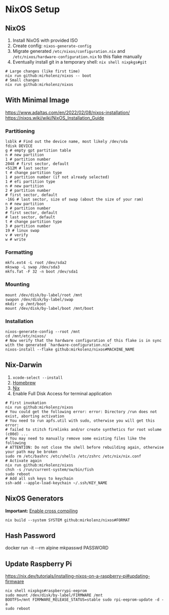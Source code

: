 # NixOS Setup

## NixOS

1. Install NixOS with provided ISO
2. Create config: `nixos-generate-config`
3. Migrate generated `/etc/nixos/configuration.nix` and `/etc/nixos/hardware-configuration.nix` to this flake manually
4. Eventually install git in a temporary shell: `nix shell nixpkgs#git`

```shell
# Large changes (like first time)
nix run github:mirkolenz/nixos -- boot
# Small changes
nix run github:mirkolenz/nixos
```

## With Minimal Image

https://www.adaltas.com/en/2022/02/08/nixos-installation/
https://nixos.wiki/wiki/NixOS_Installation_Guide

### Partitioning

```shell
lsblk # Find out the device name, most likely /dev/sda
fdisk DEVICE
g # empty gpt partition table
n # new partition
1 # partition number
2048 # first sector, default
+512M # last sector
t # change partition type
1 # partition number (if not already selected)
1 # efi partition type
n # new partition
2 # partition number
# first sector, default
-16G # last sector, size of swap (about the size of your ram)
n # new partition
3 # partition number
# first sector, default
# last sector, default
t # change partition type
3 # partition number
19 # linux swap
v # verify
w # write
```

### Formatting

```shell
mkfs.ext4 -L root /dev/sda2
mkswap -L swap /dev/sda3
mkfs.fat -F 32 -n boot /dev/sda1
```

### Mounting

```shell
mount /dev/disk/by-label/root /mnt
swapon /dev/disk/by-label/swap
mkdir -p /mnt/boot
mount /dev/disk/by-label/boot /mnt/boot
```

### Installation

```shell
nixos-generate-config --root /mnt
cd /mnt/etc/nixos/
# Now verify that the hardware configuration of this flake is in sync with the generated `hardware-configuration.nix`
nixos-install --flake github:mirkolenz/nixos#MACHINE_NAME
```

## Nix-Darwin

1. `xcode-select --install`
2. [Homebrew](https://brew.sh)
3. [Nix](https://github.com/DeterminateSystems/nix-installer)
4. Enable Full Disk Access for terminal application

```shell
# First invokation
nix run github:mirkolenz/nixos
# You could get the following error: error: Directory /run does not exist, aborting activation
# You need to run apfs.util with sudo, otherwise you will get this error:
# failed to stitch firmlinks and/or create synthetics for root volume (c00d) ...
# You may need to manually remove some existing files like the following
# ATTENTION: Do not close the shell before rebuilding again, otherwise your path may be broken
sudo rm /etc/bashrc /etc/shells /etc/zshrc /etc/nix/nix.conf
# Activate again
nix run github:mirkolenz/nixos
chsh -s /run/current-system/sw/bin/fish
sudo reboot
# Add all ssh keys to keychain
ssh-add --apple-load-keychain ~/.ssh/KEY_NAME
```

## NixOS Generators

**Important:** [Enable cross compiling](https://github.com/nix-community/nixos-generators#cross-compiling)

```shell
nix build --system SYSTEM github:mirkolenz/nixos#FORMAT
```

## Hash Password

docker run -it --rm alpine mkpasswd PASSWORD

## Update Raspberry Pi

https://nix.dev/tutorials/installing-nixos-on-a-raspberry-pi#updating-firmware

```shell
nix shell nixpkgs#raspberrypi-eeprom
sudo mount /dev/disk/by-label/FIRMWARE /mnt
BOOTFS=/mnt FIRMWARE_RELEASE_STATUS=stable sudo rpi-eeprom-update -d -a
sudo reboot
```
